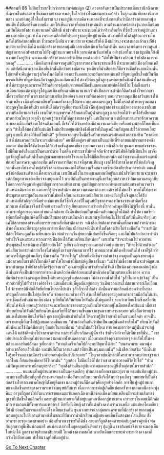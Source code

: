 ##ตอนที่ 86 ไม่มีอะไรมากไปกว่าการเล่นพ่อแม่ลูก (2)
ดวงตาอันหวาเป็นประกายเมื่อนางนึกถึงภาพสังฆราชในสนามรบ ชื่นชมเขาอย่างเคารพอยู่ในใจว่าช่างโดดเด่นอย่างแท้จริง ในฐานะสมาชิกของนิกายหลวง นางย่อมภูมิใจในสังฆราช นางจมอยู่กับความคิดจนพลาดที่จะสังเกตเห็นว่านักสร้างค่ายกลหนุ่มบนเตียงได้ลืมตาขึ้นแวบหนึ่ง เผยให้เห็นแววตาที่ค่อนข้างหม่นมัว
ลานด้านนอกหน้าต่างวุ่นวายเล็กน้อย แม่ทัพได้มายังสถานพยาบาลศักดิ์สิทธิ์ นำข่าวที่ยากจะบ่งบอกได้ว่าจริงหรือเท็จ
ที่ซึ่งเรียกว่าหมู่บ้านเกาหยางอาจมียาจูซา ทำไม เพราะคนลึกลับที่ปรุงยาจูซาอยู่ที่หมู่บ้านนั้น
คำถามที่ทั่วทั้งต้าลู่ต้องการจะไขพลันได้รับคำตอบขึ้นมา ชั่วขณะหนึ่งอันหวาพบว่ายากจะยอมรับได้ ถึงแม้ว่านางจะสงบลงแล้วนางก็ยังพบว่ายากที่จะเชื่อได้ แต่นักสร้างค่ายกลหนุ่มมีเวลาเหลือเพียงเจ็ดวันเท่านั้น และเวลาเดินทางจากศูนย์บัญชาการกองทัพซงซานไปยังหมู่บ้านเกาหยางใช้เวลาแค่สามวันเท่านั้น อย่างน้อยในบางแง่มุมมันก็ยังมีความหวังอยู่บ้าง
นางมองนักสร้างค่ายกลอย่างเสียดายแล้วกล่าว “ต่อให้เป็นข่าวปลอม ข้ายังต้องการจะลองดู”
……
……
เมื่อเดินทางไกลจากศูนย์บัญชาการกองทัพซงซานลงใต้ ก็จะมาพบกับเมืองเทียนเหลียง แต่ทัศนียภาพของเมืองฮั่นชิวนั้นดีกว่าอย่างชัดเจน จุดเดียวที่น่าเสียดายก็คือจวนชื่อดังนอกเมืองนั้นไม่อาจที่จะคืนสู่ความรุ่งเรืองในอดีตได้ ทางตะวันออกและตะวันตกของต้นหลิวที่ถูกปลูกขึ้นใหม่เป็นพืชพรรณสีเขียวที่ดูเหมือนกับว่าถูกฝูงแกะกัดแทะไป
สองปีก่อนจูลั่วถูกขุนพลเทพฮั่นชิงฆ่าในสานเทียนซู ทำให้ตระกูลจูและพรรคไร้รักเสียการคุ้มกันจากยอดฝีมือขั้นเขตแดนเทพศักดิ์สิทธิ์ไป ไม่แข็งแกร่งเหมือนก่อนแต่ตระกูลจูได้ดูแลเมืองเทียนเหลียงมานานกว่าพันปีและราชสำนักก็ติดค้างน้ำใจพวกเขา เมื่อรวมกับการที่พวกเขาสนิทสนมกับเซียงอ๋อง นอกจากที่ต้องค่อยๆ มอบการควบคุมเมืองสวินหยางให้จวนเหลียง เมืองเทียนเหลียงทั้งหมดยังคงอยู่ใต้การควบคุมของตระกูลจู ไม่มีใครกล้าท้าทายฐานะของตระกูลจูในเมืองฮั่นชิว
แต่เห็นได้ชัดว่าจูเยี่ยอารมณ์ไม่ดี เห็นทุ่งหญ้าสองข้างแม่น้ำดวงตาของเขาก็เผยความรังเกียจและชิงชัง
เขาเป็นประมุขพรรคไร้รักและเป็นผู้นำตระกูลจู และเรียกได้ว่าเขาได้รับสืบทอดมรดกส่วนใหญ่ของจูลั่ว ทุกคนรู้ว่าเขาไม่ใช่ลูกชายของจูลั่ว แต่เป็นหลาน แต่เมื่อเขาสามารถรักษาความสงบของเมืองฮั่นชิวมาได้จนถึงตอนนี้ ก็เข้าใจได้ว่าเขาต้องมีอำนาจมากทีเดียวหรืออย่างน้อยก็โหดเหี้ยมมาก
“ข้าไม่ได้มองไปที่แผ่นดินไหม้เกรียมอยู่แต่ข้าชิงชังยิ่งกว่าที่มันดูเหมือนกับถูกแปะไว้ด้วยกอเอี๊ยะถูกๆ แบบนี้ ต้องมีวิธีแก้ไขมันสิ”
จูเยี่ยยกจอกสุราในมือขึ้นทักทายคนตรงข้ามแล้วกล่าวเสริม “หากมียาดี ข้าไม่สนหรอกว่ามันจะแรงสักหน่อย”
คนที่ดื่มอยู่ตรงข้ามเขาเป็นแม่ทัพที่ร่างกายแผ่ปราณทรงพลังออกมา มันเห็นได้ชัดว่าเขาได้ก้าวข้ามขั้นสูงของขั้นรวบรวมดวงดาว
หนิงสือเว่ย ขุนพลเทพแห่งซงซาน ไม่มีพื้นเพอันใดและเป็นคนกระด้าง ในอดีต เพราะเขาไม่พอใจกับจักรพรรดินีศักดิ์สิทธิ์เทียนไห่ เขาจึงถูกจัดอยู่ในอันดับต่ำในหมู่ขุนพลเทพของต้าโจวและไม่ได้มีชื่อเสียงมากนัก แม้ว่าเขาจะแข็งแกร่งและมีทักษะในการควบคุมกองทัพ หลังจากการยึดอำนาจที่สุสานเทียนซู เขาก็ได้รับราชโองการให้กลับจิงตู จากนั้นเขาก็ทำงานใหญ่สำเร็จสองสามงานและได้รับความชื่นชมจากเซียงอ๋องกับปรมาจารย์เต๋า
ตอนที่หวังผ้อตัดแขนตัวเองเพื่อทะลวงผ่าน เขาเป็นหนึ่งในสองขุนพลเทพที่อยู่ริมแม่น้ำลั่วที่พยายามจะฆ่าเขาแต่กลับถูกทวนของเซียวจางหยุดเอาไว้
บางทีมันเป็นเพราะเหตุนี้เขาจึงถูกกล่าวหาว่าล้มเหลวและถูกบีบให้ออกจากจิงตูมายังศูนย์บัญชาการกองทัพซงซาน
ศูนย์บัญชาการกองทัพซงซานย่อมทรงอำนาจกว่าตำแหน่งเดิมของเขา และเขาก็รู้ว่าราชสำนักแสดงความเมตตาต่อเขา แต่เขายังไม่พอใจ หากไม่ใช่เพราะประมุขรองตระกูลถังแสดงความไม่พอใจกับผลงานของหนิงสือเว่ย เขาคงยังอยู่ในจิงตูและได้รับตำแหน่งที่สำคัญกว่านี้อย่างเช่นแทนที่สวีซื่อจี
สองปีในศูนย์บัญชาการกองทัพซงซานเขาคิดเรื่องมากมาย ดังนั้นเขาจึงเข้าใจอย่างรวดเร็วว่าจูเยี่ยหมายความว่าอย่างไรจากคำพูดที่ฟังไม่รู้เรื่องนี้
ยานั้นสามารถปลูกกระดูกและช่วยคนใกล้ตาย ดังนั้นมันย่อมเป็นเหมือนกับลมฤดูใบไม้ผลิ ทำให้ความเขียวชอุ่มกลับคืนสู่แผ่นดินที่ไหม้เกรียมของสวนหมื่นหลิว
แน่นอนจูเยี่ยย่อมไม่ใช้ยานั้นกับพื้นดินจริงๆ เขาแค่ใช้สภาพของสวนเพื่อบรรยายบางสิ่งที่เขาต้องการ
 หนิงสือเว่ยต้องการยานั้นเพื่อความก้าวหน้าของตัวเองในขณะที่ตระกูลจูต้องการยาเพื่อกลับมามีอำนาจดังนั้นทำไมทั้งสองฝ่ายไม่ร่วมมือกัน
“ราชสำนักปล่อยให้ตระกูลถังมาเพียงพอแล้ว พ่อค้าจากเวิ่นสุ่ยพวกนี้เย่อหยิ่งขึ้นเรื่อยๆ และลืมไปแล้วว่าควรทำตัวอย่างไรจึงเหมาะสม พวกเขาจำเป็นต้องได้รับบทเรียนสักหน่อย”
เขาเสริม “ข้าจะส่งคนไป หากท่านประมุขสนใจเราเดินทางไปด้วยกันได้”
จูเยี่ยวางถ้วยสุราลงและกล่าวอย่างสบายๆ “ข้าจะไปด้วยตัวเอง”
หนิงสือเว่ยตระหนักว่าเรื่องนี้สำคัญยิ่งกว่าเขาจินตนาการไว้ หากแนวรบไม่ตึงเครียดเกินไป เขาก็รู้สึกว่าเขาควรไปดูหมู่บ้านเล็กๆ นั่นเช่นกัน
“ข้าจะไปดู” เสียหนึ่งดังขึ้นจากด้านข้าง
คนพูดเป็นคุณชายหนุ่ม แม้อากาศเย็นเขาก็ยังโบกพัดจีบทำให้ใบหน้าที่มีเสน่ห์ดูเย็นชาขึ้นมา
“แม้ข้าไม่เชื่อว่ายานั้นจะสำคัญแบบพวกท่านพูด ข้าก็ยังสงสัยใคร่รู้อย่างมาก”
คุณชายผู้นี้นามว่าเทียนไห่จันอี เป็นน้องชายขององค์หญิงผิง ดังนั้นเขาจึงเป็นน้อยภรรยาของเฉินหลิวอ๋องอีกด้วยและเฉินหลิวอ๋องเป็นบุตรของเซียงอ๋อง ความสัมพันธ์ระหว่างตระกูลเทียนไห่กับตระกูลจูย่ำแย่ตลอดมา ไม่ต่างจากน้ำกับไฟ ‘จูลั่วไม่อาจเข้าจิงตู’ เป็นคำกล่าวที่รู้ไปทั่วราชวงศ์ต้าโจว แต่เหมือนกับที่พูดกันอยู่บ่อยๆ ว่าเมื่อเวลาผ่านไปสถานการณ์ก็เปลี่ยนไป จักรพรรดินีศักดิ์สิทธิ์เทียนไห่จากไปแล้ว จูลั่วก็จากไปแล้ว ดังนั้นความเกลียดชังระหว่างทั้งสองตระกูลก็กลายเป็นไม่ยุ่งเกี่ยวกัน ซ่อนความกลัวเอาไว้ ส่งผลให้ทั้งสองตระกูลสามารถร่วมมือกันได้ผ่านการเชื่อมสัมพันธ์ผ่านเซียงอ๋อง
จูเยี่ยยิ้มให้กับเทียนไห่จันอีแต่ไม่พูดอะไร
ระหว่างเทียนไห่เซิ่งเสวี่ยกับเทียนไห่จันอี ทุกคนรู้ว่าอำนาจและทรัพยากรของตระกูลเทียนไห่จะตกอยู่ในมือของใครกันแน่ เมื่อเขาเทียบเทียนไห่จันอีกับเทียนไห่เซิ่งเสวี่ยที่ได้รับความชื่นชมจากขุนนางทหารมากมาย หนิงสือเว่ยพบว่าตนเองไม่ชอบเทียนไห่จันอี คุณชายผู้นี้หม่นมัวเกินไป ให้ความรู้สึกว่าเขาช่างเย็นชาและใจดำ
อาจเป็นเพราะเหตุนี้ที่เขาไม่ปฏิเสธแต่ถามขึ้นแทน “ท่านอ๋องยืนยันว่ามันเป็นคนผู้นั้นแล้วหรือไม่”
เทียนไห่จันอีพับพัดและใช้มันตีมือเบาๆ ยิ้มเย้ยในยามที่ถาม “ท่านไม่กลัวใช่ไหม ท่านอ๋องบอกว่าคนผู้นั้นน่าจะอยู่แดนใต้ แต่ข้าคิดต่างไปจากพวกท่าน หากยานี้เกี่ยวกับคนผู้นั้นจริง ข้าก็หวังว่าจะได้เห็นเขาที่นั่น...”
เขาเอ่ยปากแล้วก็หยุดไม่บ่งบอกความหมายทั้งหมดออกมา
เมื่อเขามองร่างคุณชายค่อยๆ หายลับไปในดงหลิวและอาทิตย์อัสดง จูเยี่ยกล่าว “หากเดินเร็วเกินไปก็จะพบปัญหาได้ง่าย”
“บนสนามรบ คนหนุ่มอย่างเขาก็ตายเร็วยิ่งนัก และมันก็เป็นเวลานานแล้วที่ข้าเป็นหนุ่มแบบนั้น”
หนิงสือเว่ยเสริม “ดังนั้นข้าไม่รู้อะไรนอกจากนักสร้างค่ายกลหนุ่มนั่นกำลังจะตาย”
“ในเวลาเช่นนี้หากมีใครสามารถพบว่ายาจูซามาจากไหน ก็ย่อมต้องคิดหาวิธีไปหามัน”
“ถูกต้อง ไม่มีอะไรดีไปกว่าเขาสามารถรอดชีวิตไปได้”
“ท่านแม่ทัพดูแลทหารเหมือนบุตรจริงๆ”
“ทุกสิ่งล้วนขึ้นอยู่กับความเมตตาของผู้ยิ่งใหญ่ภายในราชสำนัก”
……
……
บนแผนที่หมู่บ้านเกาหยางเป็นแค่จุดเล็กๆ ท่ามกลางเทือกเขาและทุ่งราบ ตามบันทึกหมู่บ้านเกาหยางเป็นป้อมที่ถูกทิ้งร้างมานานแล้ว เมื่ออันหวากับพวกมาถึงจึงได้พบว่าจุดเล็กๆ บนแผนที่เป็นสิ่งก่อสร้างโบราณขนาดใหญ่ที่ตั้งอยู่ตีนเขา และหมู่บ้านก็มีคนอาศัยอยู่อย่างคึกคัก
การฟื้นฟูหมู่บ้านเกาหยางเกิดขึ้นเพราะสงครามระหว่างมนุษย์กับมาร เนื่องจากการต่อสู้เกิดขึ้นบ่อยครั้งทางตอนเหนือของทุ่งหิมะ อาวุธที่ถูกส่งไปยังแนวรบชายแดนตะวันออกเฉียงเหนือของเมืองเทียนเหลียงมักจะผ่านเส้นทางภูเขาที่เปิดขึ้นใหม่อีกครั้ง และหมู่บ้านเกาหยางก็ตั้งอยู่บนถนนที่ออกสู่หานซาน
เกาหยางในตอนนี้คึกคักมาก ตามถนนมีทั้งทหารและพ่อค้าเร่ อีกทั้งยังมีหญิงสาวที่แต่งตัวงดงามจำนวนหนึ่ง
แม้แต่หอโคมเขียวก็ยังมี ย่อมเป็นธรรมดาที่จะมีโรงเตี๊ยมเช่นกัน ขุนนางทหารนำกลุ่มยกแคร่หามที่นักสร้างค่ายกลหนุ่มนอนอยู่และไปยังลานด้านหลังในขณะที่อันหวานำนักเรียนหญิงสองคนขึ้นชั้นสองของโรงเตี๊ยม สั่งอาหารและของสองสามอย่าง ก่อนที่พวกเขาจะทันได้นั่ง สายตาก็ถูกดึงดูดด้วยพ่อกับลูกสาวคู่หนึ่ง
พ่อกับลูกสาวคู่นี้เป็นนักดนตรี คนพ่อแต่งกายในชุดคลุมบัณฑิตเก่าๆ อุ้มกู่ฉิน เขาก้มหน้าจึงยากจะมองเห็นใบหน้าได้
ลูกสาวอายุสิบสองสิบสามปี ใบหน้างดงามสดใส นางยังเด็กและระยะห่างระหว่างดวงตาก็กว้างไปสักหน่อย ทำให้นางดูทื่อทึมอยู่บ้าง


[Go To Next Chapter]( ./759.md)